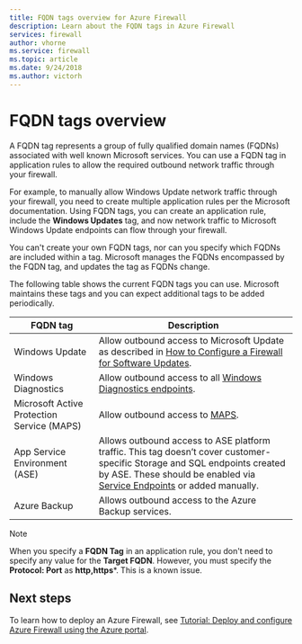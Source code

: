 ```yaml
---
title: FQDN tags overview for Azure Firewall
description: Learn about the FQDN tags in Azure Firewall
services: firewall
author: vhorne
ms.service: firewall
ms.topic: article
ms.date: 9/24/2018
ms.author: victorh
---
```


# FQDN tags overview

A FQDN tag represents a group of fully qualified domain names (FQDNs) associated with well known Microsoft services. You can use a FQDN tag in application rules to allow the required outbound network traffic through your firewall.

For example, to manually allow Windows Update network traffic through your firewall, you need to create multiple application rules per the Microsoft documentation. Using FQDN tags, you can create an application rule, include the **Windows Updates** tag, and now network traffic to Microsoft Windows Update endpoints can flow through your firewall.

You can't create your own FQDN tags, nor can you specify which FQDNs are included within a tag. Microsoft manages the FQDNs encompassed by the FQDN tag, and updates the tag as FQDNs change. 

<!--- screenshot of application rule with a FQDN tag.-->

The following table shows the current FQDN tags you can use. Microsoft maintains these tags and you can expect additional tags to be added periodically.

|FQDN tag  |Description  |
|---------|---------|
|Windows Update     |Allow outbound access to Microsoft Update as described in [How to Configure a Firewall for Software Updates](https://technet.microsoft.com/library/bb693717.aspx).|
|Windows Diagnostics|Allow outbound access to all [Windows Diagnostics endpoints](https://docs.microsoft.com/windows/privacy/configure-windows-diagnostic-data-in-your-organization#endpoints).|
|Microsoft Active Protection Service (MAPS)|Allow outbound access to [MAPS](https://cloudblogs.microsoft.com/enterprisemobility/2016/05/31/important-changes-to-microsoft-active-protection-service-maps-endpoint/).|
|App Service Environment (ASE)|Allows outbound access to ASE platform traffic. This tag doesn’t cover customer-specific Storage and SQL endpoints created by ASE. These should be enabled via [Service Endpoints](../virtual-network/tutorial-restrict-network-access-to-resources.md) or added manually.|
|Azure Backup|Allows outbound access to the Azure Backup services.

> [!NOTE]
> When you specify a **FQDN Tag** in an application rule, you don't need to specify any value for the **Target FQDN**. However, you must specify the **Protocol: Port** as **http,https***. This is a known issue.

## Next steps

To learn how to deploy an Azure Firewall, see [Tutorial: Deploy and configure Azure Firewall using the Azure portal](tutorial-firewall-deploy-portal.md).